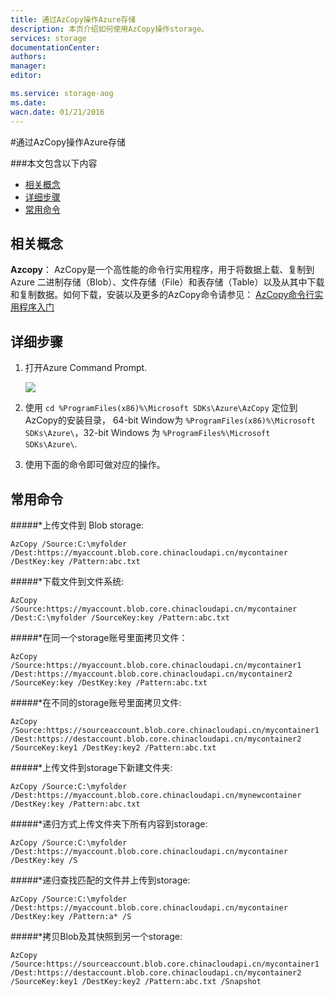 ```yaml
---
title: 通过AzCopy操作Azure存储
description: 本页介绍如何使用AzCopy操作storage。
services: storage
documentationCenter: 
authors: 
manager: 
editor: 

ms.service: storage-aog
ms.date: 
wacn.date: 01/21/2016
---
```


#通过AzCopy操作Azure存储

###本文包含以下内容

* [相关概念](#related)
* [详细步骤](#operation)
* [常用命令](#common)
 
## <a id="related"></a>相关概念
<b> Azcopy</b>： AzCopy是一个高性能的命令行实用程序，用于将数据上载、复制到 Azure 二进制存储（Blob）、文件存储（File）和表存储（Table）以及从其中下载和复制数据。如何下载，安装以及更多的AzCopy命令请参见： [AzCopy命令行实用程序入门](./storage/storage-use-azcopy.md) 

## <a id="operation"></a>详细步骤
1.	打开Azure Command Prompt.
 
	![](./media/aog-storage-how-to-use-azcopy/azure-command-prompt-tool.png)

2.	使用 `cd %ProgramFiles(x86)%\Microsoft SDKs\Azure\AzCopy` 定位到AzCopy的安装目录， 64-bit Window为 `%ProgramFiles(x86)%\Microsoft SDKs\Azure\`，32-bit Windows 为 `%ProgramFiles%\Microsoft SDKs\Azure\`. 

3.	使用下面的命令即可做对应的操作。

## <a id="common"></a>常用命令

#####*上传文件到 Blob storage:

	AzCopy /Source:C:\myfolder /Dest:https://myaccount.blob.core.chinacloudapi.cn/mycontainer /DestKey:key /Pattern:abc.txt 

#####*下载文件到文件系统:

	AzCopy /Source:https://myaccount.blob.core.chinacloudapi.cn/mycontainer /Dest:C:\myfolder /SourceKey:key /Pattern:abc.txt

#####*在同一个storage账号里面拷贝文件：

	AzCopy /Source:https://myaccount.blob.core.chinacloudapi.cn/mycontainer1 /Dest:https://myaccount.blob.core.chinacloudapi.cn/mycontainer2 /SourceKey:key /DestKey:key /Pattern:abc.txt 

#####*在不同的storage账号里面拷贝文件:

	AzCopy /Source:https://sourceaccount.blob.core.chinacloudapi.cn/mycontainer1 /Dest:https://destaccount.blob.core.chinacloudapi.cn/mycontainer2 /SourceKey:key1 /DestKey:key2 /Pattern:abc.txt

#####*上传文件到storage下新建文件夹:

	AzCopy /Source:C:\myfolder /Dest:https://myaccount.blob.core.chinacloudapi.cn/mynewcontainer /DestKey:key /Pattern:abc.txt

#####*递归方式上传文件夹下所有内容到storage:

	AzCopy /Source:C:\myfolder /Dest:https://myaccount.blob.core.chinacloudapi.cn/mycontainer /DestKey:key /S

#####*递归查找匹配的文件并上传到storage:

	AzCopy /Source:C:\myfolder /Dest:https://myaccount.blob.core.chinacloudapi.cn/mycontainer /DestKey:key /Pattern:a* /S

#####*拷贝Blob及其快照到另一个storage:

	AzCopy /Source:https://sourceaccount.blob.core.chinacloudapi.cn/mycontainer1 /Dest:https://destaccount.blob.core.chinacloudapi.cn/mycontainer2 /SourceKey:key1 /DestKey:key2 /Pattern:abc.txt /Snapshot  
